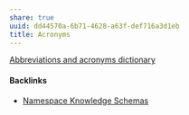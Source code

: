 ```yaml
---
share: true
uuid: dd44570a-6b71-4628-a63f-def716a3d1eb
title: Acronyms
---
```

[Abbreviations and acronyms dictionary](https://acronymfinder.com/)


#### Backlinks

* [Namespace Knowledge Schemas](/98674655-97b4-4c2d-a7ce-4ae6967044ac)
